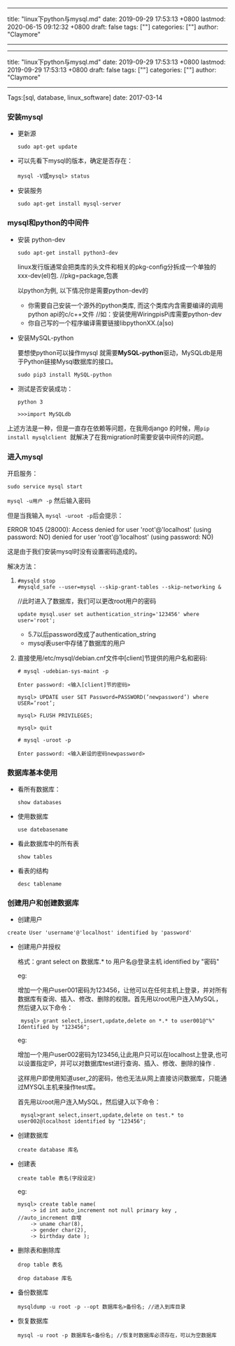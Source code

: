 
---
title: "linux下python与mysql.md"
date: 2019-09-29 17:53:13 +0800
lastmod: 2020-06-15 09:12:32 +0800
draft: false
tags: [""]
categories: [""]
author: "Claymore"

---

---
title: "linux下python与mysql.md"
date: 2019-09-29 17:53:13 +0800
lastmod: 2019-09-29 17:53:13 +0800
draft: false
tags: [""]
categories: [""]
author: "Claymore"

---
Tags:[sql, database, linux_software] date: 2017-03-14 

### 安装mysql

* 更新源

  `sudo apt-get update`

* 可以先看下mysql的版本，确定是否存在：

  `mysql -V`或`mysql> status`

* 安装服务

  `sudo apt-get install mysql-server`

### mysql和python的中间件

* 安装 python-dev

  `sudo apt-get install python3-dev`

  linux发行版通常会把类库的头文件和相关的pkg-config分拆成一个单独的xxx-dev(el)包.    //pkg=package,包裹

  以python为例, 以下情况你是需要python-dev的

  - 你需要自己安装一个源外的python类库, 而这个类库内含需要编译的调用python api的c/c++文件  //如：安装使用WiringpisPi库需要python-dev
  - 你自己写的一个程序编译需要链接libpythonXX.(a|so)

* 安装MySQL-python

  要想使python可以操作mysql 就需要**MySQL-python**驱动，MySQLdb是用于Python链接Mysql数据库的接口。

  `sudo pip3 install MySQL-python`

* 测试是否安装成功：

  `python 3`

  `>>>import MySQLdb`

上述方法是一种，但是一直存在依赖等问题，在我用django 的时候，用`pip install mysqlclient `就解决了在我migration时需要安装中间件的问题。



### 进入mysql

开启服务：

`sudo service mysql start`

`mysql -u用户 -p` 然后输入密码

但是当我输入 `mysql -uroot -p`后会提示：

ERROR 1045 (28000): Access denied for user 'root'@'localhost' (using password: NO) denied for user 'root'@'localhost' (using password: NO)

这是由于我们安装mysql时没有设置密码造成的。

解决方法：

1. ```shell
   #mysqld stop
   #mysqld_safe --user=mysql --skip-grant-tables --skip-networking &
   ```

   //此时进入了数据库，我们可以更改root用户的密码

   ```
   update mysql.user set authentication_string='123456' where user='root';
   ```

   * 5.7以后password改成了authentication_string
   * mysql表user中存储了数据库的用户

2. 直接使用/etc/mysql/debian.cnf文件中[client]节提供的用户名和密码: 

   ```mysql
   # mysql -udebian-sys-maint -p 

   Enter password: <输入[client]节的密码> 

   mysql> UPDATE user SET Password=PASSWORD(’newpassword’) where USER=’root’; 

   mysql> FLUSH PRIVILEGES; 

   mysql> quit 

   # mysql -uroot -p 

   Enter password: <输入新设的密码newpassword> 
   ```



### 数据库基本使用

* 看所有数据库：

  `show databases`

* 使用数据库

  `use datebasename`

* 看此数据库中的所有表

  `show tables`

* 看表的结构

  `desc tablename`

  

### 创建用户和创建数据库

* 创建用户

`create User 'username'@'localhost' identified by 'password'`

* 创建用户并授权

  格式：grant select on 数据库.* to 用户名@登录主机 identified by "密码"

  eg:

  增加一个用户user001密码为123456，让他可以在任何主机上登录，并对所有数据库有查询、插入、修改、删除的权限。首先用以root用户连入MySQL，然后键入以下命令：

  ` mysql> grant select,insert,update,delete on *.* to user001@"%" Identified by "123456";`

  eg:

  增加一个用户user002密码为123456,让此用户只可以在localhost上登录,也可以设置指定IP，并可以对数据库test进行查询、插入、修改、删除的操作 .

  这样用户即使用知道user_2的密码，他也无法从网上直接访问数据库，只能通过MYSQL主机来操作test库。

  首先用以root用户连入MySQL，然后键入以下命令：

  ` mysql>grant select,insert,update,delete on test.* to user002@localhost identified by "123456";`

* 创建数据库


  `create database 库名 `

* 创建表

  `create table 表名(字段设定)`

  eg:

  ```mysql
  mysql> create table name(
      -> id int auto_increment not null primary key ,  //auto_increment 自增
      -> uname char(8),
      -> gender char(2),
      -> birthday date );
  ```

  

* 删除表和删除库

  `drop table 表名`

  `drop database 库名`

* 备份数据库

  `mysqldump -u root -p --opt 数据库名>备份名; //进入到库目录`

* 恢复数据库

  `mysql -u root -p 数据库名<备份名; //恢复时数据库必须存在，可以为空数据库`